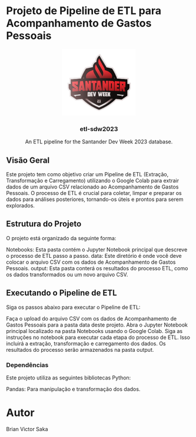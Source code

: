 # Projeto de Pipeline de ETL para Acompanhamento de Gastos Pessoais
<div align="center">
  <a href="https://github.com/BVictorsk/SDW23_ETL">
    <img src="images/sdw2023-logo.png" alt="Logo" width="200" height="182">
  </a>
  <h3 align="center">etl-sdw2023</h3>
  <p align="center">
    An ETL pipeline for the Santander Dev Week 2023 database.
</div>

## Visão Geral
Este projeto tem como objetivo criar um Pipeline de ETL (Extração, Transformação e Carregamento) utilizando o Google Colab para extrair dados de um arquivo CSV relacionado ao Acompanhamento de Gastos Pessoais. O processo de ETL é crucial para coletar, limpar e preparar os dados para análises posteriores, tornando-os úteis e prontos para serem explorados.

## Estrutura do Projeto
O projeto está organizado da seguinte forma:

Notebooks: Esta pasta contém o Jupyter Notebook principal que descreve o processo de ETL passo a passo.
data: Este diretório é onde você deve colocar o arquivo CSV com os dados de Acompanhamento de Gastos Pessoais.
output: Esta pasta conterá os resultados do processo ETL, como os dados transformados ou um novo arquivo CSV.

## Executando o Pipeline de ETL
Siga os passos abaixo para executar o Pipeline de ETL:

Faça o upload do arquivo CSV com os dados de Acompanhamento de Gastos Pessoais para a pasta data deste projeto.
Abra o Jupyter Notebook principal localizado na pasta Notebooks usando o Google Colab.
Siga as instruções no notebook para executar cada etapa do processo de ETL. Isso incluirá a extração, transformação e carregamento dos dados.
Os resultados do processo serão armazenados na pasta output.

### Dependências
Este projeto utiliza as seguintes bibliotecas Python:

Pandas: Para manipulação e transformação dos dados.


# Autor
Brian Victor Saka
